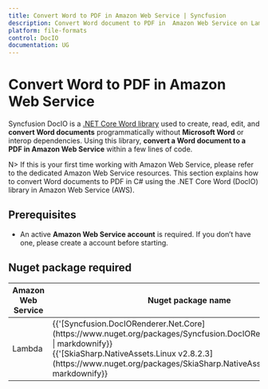 ```yaml
---
title: Convert Word to PDF in Amazon Web Service | Syncfusion
description: Convert Word document to PDF in  Amazon Web Service on Lambda using .NET Core Word (DocIO) and  PDF library, without Microsoft Word or interop dependencies.
platform: file-formats
control: DocIO
documentation: UG
---
```


# Convert Word to PDF in Amazon Web Service 

Syncfusion DocIO is a [.NET Core Word library](https://www.syncfusion.com/document-processing/word-framework/net/word-library) used to create, read, edit, and **convert Word documents** programmatically without **Microsoft Word** or interop dependencies. Using this library, **convert a Word document to a PDF in Amazon Web Service** within a few lines of code. 

N> If this is your first time working with Amazon Web Service, please refer to the dedicated Amazon Web Service resources. This section explains how to convert Word documents to PDF in C# using the .NET Core Word (DocIO) library in Amazon Web Service (AWS). 

## Prerequisites 

* An active **Amazon Web Service account** is required. If you don’t have one, please create a account before starting.

## Nuget package required

<table>
<thead>
<tr>
<th>
Amazon Web Service<br/></th><th>
Nuget package name<br/></th></tr></thead>
<tr>
<td>
Lambda <br/></td><td>
{{'[Syncfusion.DocIORenderer.Net.Core](https://www.nuget.org/packages/Syncfusion.DocIORenderer.Net.Core)' | markdownify}}<br/>
{{'[SkiaSharp.NativeAssets.Linux v2.8.2.3](https://www.nuget.org/packages/SkiaSharp.NativeAssets.Linux)' | markdownify}} <br/></td></tr>
</table>
